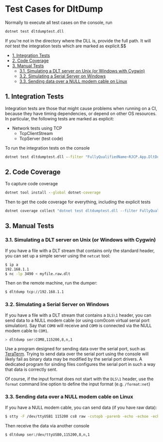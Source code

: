 # Test Cases for DltDump <!-- omit in toc -->

Normally to execute all test cases on the console, run

```cmd
dotnet test dltdumptest.dll
```

If you're not in the directory where the DLL is, provide the full path. It will
*not* test the integration tests which are marked as explicit.$$

- [1. Integration Tests](#1-integration-tests)
- [2. Code Coverage](#2-code-coverage)
- [3. Manual Tests](#3-manual-tests)
  - [3.1. Simulating a DLT server on Unix (or Windows with Cygwin)](#31-simulating-a-dlt-server-on-unix-or-windows-with-cygwin)
  - [3.2. Simulating a Serial Server on Windows](#32-simulating-a-serial-server-on-windows)
  - [3.3. Sending data over a NULL modem cable on Linux](#33-sending-data-over-a-null-modem-cable-on-linux)

## 1. Integration Tests

Integration tests are those that might cause problems when running on a CI,
because they have timing dependencies, or depend on other OS resources. In
particular, the following tests are marked as explicit:

* Network tests using TCP
  * TcpClientStream
  * TcpServer (test code)

To run the integration tests on the console

```cmd
dotnet test dltdumptest.dll --filter "FullyQualifiedName~RJCP.App.DltDump"
```

## 2. Code Coverage

To capture code coverage

```cmd
dotnet tool install --global dotnet-coverage
```

Then to get the code coverage for everything, including the explicit tests

```cmd
dotnet coverage collect "dotnet test dltdumptest.dll --filter FullyQualifiedName~RJCP.App.DltDump"
```

## 3. Manual Tests

### 3.1. Simulating a DLT server on Unix (or Windows with Cygwin)

If you have a file with a DLT stream that contains only the standard header, you
can set up a simple server using the `netcat` tool:

```sh
$ ip a
192.168.1.1
$ nc -lp 3490 < myfile.raw.dlt
```

Then on the remote machine, run the dumper:

```sh
$ dltdump tcp://192.168.1.1
```

### 3.2. Simulating a Serial Server on Windows

If you have a file with a DLT stream that contains a `DLS\1` header, you can
send data to a NULL modem cable (or using com0com virtual serial port
simulation). Say that `COM8` will receive and `COM9` is connected via the NULL
modem cable to `COM1`.

```sh
> dltdump ser:COM8,115200,8,n,1
```

Use a program designed for sending data over the serial port, such as
[TeraTerm](https://ttssh2.osdn.jp/index.html.en). Trying to send data over the
serial port using the console will likely fail as binary data may be modified by
the serial port drivers. A dedicated program for sinding files configures the
serial port in such a way that data is correctly sent.

Of course, if the input format does not start with the `DLS\1` header, use the
`format` command line option to define the input format (e.g. `/format:net`)

### 3.3. Sending data over a NULL modem cable on Linux

If you have a NULL modem cable, you can send data (if you have raw data):

```sh
$ stty -F /dev/ttyUSB1 115200 cs8 raw -cstopb -parenb -echo -echoe -echok
```

Then receive the data via another console

```sh
$ dltdump ser:/dev/ttyUSB0,115200,8,n,1
```
